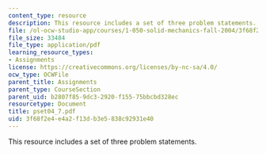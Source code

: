 ```yaml
---
content_type: resource
description: This resource includes a set of three problem statements.
file: /ol-ocw-studio-app/courses/1-050-solid-mechanics-fall-2004/3f68f2e4e4a2f13db3e5838c92931e40_pset04_7.pdf
file_size: 33484
file_type: application/pdf
learning_resource_types:
- Assignments
license: https://creativecommons.org/licenses/by-nc-sa/4.0/
ocw_type: OCWFile
parent_title: Assignments
parent_type: CourseSection
parent_uid: b2807f85-9dc3-2920-f155-75bbcbd328ec
resourcetype: Document
title: pset04_7.pdf
uid: 3f68f2e4-e4a2-f13d-b3e5-838c92931e40
---
```

This resource includes a set of three problem statements.